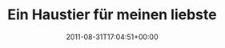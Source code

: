 ---
retweeted: false
source: <a href="http://itunes.apple.com/us/app/twitter/id409789998?mt=12" rel="nofollow">Twitter
  for Mac</a>
entities:
  hashtags: []
  symbols: []
  user_mentions:
  - name: Marc Böttler
    screen_name: marcshark
    indices:
    - '51'
    - '61'
    id_str: '15440623'
    id: '15440623'
  urls:
  - url: http://t.co/lFRPonH
    expanded_url: http://twitpic.com/6e2f84
    display_url: twitpic.com/6e2f84
    indices:
    - '66'
    - '85'
display_text_range:
- '0'
- '85'
favorite_count: '0'
id_str: '108948375554113536'
truncated: false
retweet_count: '1'
id: '108948375554113536'
possibly_sensitive: false
created_at: Wed Aug 31 17:04:51 +0000 2011
favorited: false
full_text: Ein Haustier für meinen liebsten Konsolen-Cowboy - [@marcshark](https://twitter.com/marcshark)
  --
lang: de
quote_url: http://twitpic.com/6e2f84
tags:
- pesos:twitter
date: '2011-08-31T17:04:51+00:00'
src: https://twitter.com/bascht/status/108948375554113536
original_url: https://twitter.com/bascht/status/108948375554113536
type: twitter_tweet
text: Ein Haustier für meinen liebsten Konsolen-Cowboy - [@marcshark](https://twitter.com/marcshark)
  --
title: Ein Haustier für meinen liebste

---